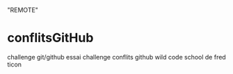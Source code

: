"REMOTE"
# conflitsGitHub
challenge git/github
essai challenge conflits github wild code school
de fred ticon
